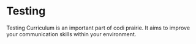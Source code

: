 # Testing

Testing Curriculum is an important part of codi prairie. It aims to improve your communication skills within your environment.
